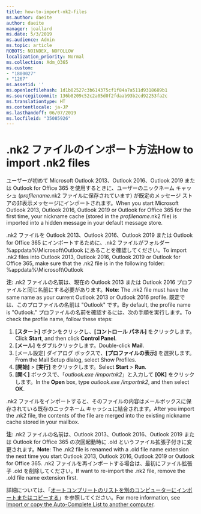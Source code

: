 ```yaml
---
title: how-to-import-nk2-files
ms.author: daeite
author: daeite
manager: joallard
ms.date: 5/3/2019
ms.audience: Admin
ms.topic: article
ROBOTS: NOINDEX, NOFOLLOW
localization_priority: Normal
ms.collection: Adm_O365
ms.custom:
- "1800027"
- "1267"
ms.assetid: ''
ms.openlocfilehash: 1d1b02527c3b614375cf1f84a7a511d9318689b1
ms.sourcegitcommit: 136b8209c52c2a05d0f2fdaab93b2cd92253fa2c
ms.translationtype: HT
ms.contentlocale: ja-JP
ms.lasthandoff: 06/07/2019
ms.locfileid: "35085926"
---
```

# <a name="how-to-import-nk2-files"></a><span data-ttu-id="1267d-102">.nk2 ファイルのインポート方法</span><span class="sxs-lookup"><span data-stu-id="1267d-102">How to import .nk2 files</span></span> 

<span data-ttu-id="1267d-103">ユーザーが初めて Microsoft Outlook 2013、Outlook 2016、Outlook 2019 または Outlook for Office 365 を使用するときに、ユーザーのニックネーム キャッシュ (*profilename*.nk2 ファイルに保存されています) が既定のメッセージ ストアの非表示メッセージにインポートされます。</span><span class="sxs-lookup"><span data-stu-id="1267d-103">When you start Microsoft Outlook 2013, Outlook 2016, Outlook 2019 or Outlook for Office 365 for the first time, your nickname cache (stored in the *profilename*.nk2 file) is imported into a hidden message in your default message store.</span></span>

<span data-ttu-id="1267d-104">.nk2 ファイルを Outlook 2013、Outlook 2016、Outlook 2019 または Outlook for Office 365 にインポートするために、.nk2 ファイルがフォルダー %appdata%\Microsoft\Outlook にあることを確認してください。</span><span class="sxs-lookup"><span data-stu-id="1267d-104">To import .nk2 files into Outlook 2013, Outlook 2016, Outlook 2019 or Outlook for Office 365, make sure that the .nk2 file is in the following folder: %appdata%\Microsoft\Outlook</span></span>

<span data-ttu-id="1267d-105">**注**: .nk2 ファイルの名前は、現在の Outlook 2013 または Outlook 2016 プロファイルと同じ名前にする必要があります。</span><span class="sxs-lookup"><span data-stu-id="1267d-105">**Note**: The .nk2 file must have the same name as your current Outlook 2013 or Outlook 2016 profile.</span></span> <span data-ttu-id="1267d-106">既定では、このプロファイルの名前は "Outlook" です。</span><span class="sxs-lookup"><span data-stu-id="1267d-106">By default, the profile name is "Outlook."</span></span> <span data-ttu-id="1267d-107">プロファイルの名前を確認するには、次の手順を実行します。</span><span class="sxs-lookup"><span data-stu-id="1267d-107">To check the profile name, follow these steps:</span></span> 
1. <span data-ttu-id="1267d-108">**[スタート]** ボタンをクリックし、**[コントロール パネル]** をクリックします。</span><span class="sxs-lookup"><span data-stu-id="1267d-108">Click **Start**, and then click **Control Panel**.</span></span>
2. <span data-ttu-id="1267d-109">**[メール]** をダブルクリックします。</span><span class="sxs-lookup"><span data-stu-id="1267d-109">Double-click **Mail**.</span></span>
3. <span data-ttu-id="1267d-110">[メール設定] ダイアログ ボックスで、**[プロファイルの表示]** を選択します。</span><span class="sxs-lookup"><span data-stu-id="1267d-110">From the Mail Setup dialog, select Show Profiles.</span></span>
4. <span data-ttu-id="1267d-111">**[開始]** > **[実行]** をクリックします。</span><span class="sxs-lookup"><span data-stu-id="1267d-111">Select **Start** > **Run**.</span></span>
5. <span data-ttu-id="1267d-112">**[開く]** ボックスで、「*outlook.exe /importnk2*」と入力して **[OK]** をクリックします。</span><span class="sxs-lookup"><span data-stu-id="1267d-112">In the **Open** box, type *outlook.exe /importnk2*, and then select **OK**.</span></span> 

<span data-ttu-id="1267d-113">.nk2 ファイルをインポートすると、そのファイルの内容はメールボックスに保存されている既存のニックネーム キャッシュに結合されます。</span><span class="sxs-lookup"><span data-stu-id="1267d-113">After you import the .nk2 file, the contents of the file are merged into the existing nickname cache stored in your mailbox.</span></span>

<span data-ttu-id="1267d-114">**注**: .nk2 ファイルの名前は、Outlook 2013、Outlook 2016、Outlook 2019 または Outlook for Office 365 の次回起動時に .old というファイル拡張子付きに変更されます。</span><span class="sxs-lookup"><span data-stu-id="1267d-114">**Note**: The .nk2 file is renamed with a .old file name extension the next time you start Outlook 2013, Outlook 2016, Outlook 2019 or Outlook for Office 365.</span></span> <span data-ttu-id="1267d-115">.nk2 ファイルを再インポートする場合は、最初にファイル拡張子 .old を削除してください。</span><span class="sxs-lookup"><span data-stu-id="1267d-115">If want to re-import the .nk2 file, remove the .old file name extension first.</span></span>

<span data-ttu-id="1267d-116">詳細については、「[オートコンプリートのリストを別のコンピューターにインポートまたはコピーする](https://support.microsoft.com/help/2806550/how-to-import-nk2-files-into-outlook%)」を参照してください。</span><span class="sxs-lookup"><span data-stu-id="1267d-116">For more information, see [Import or copy the Auto-Complete List to another computer](https://support.microsoft.com/help/2806550/how-to-import-nk2-files-into-outlook%).</span></span>